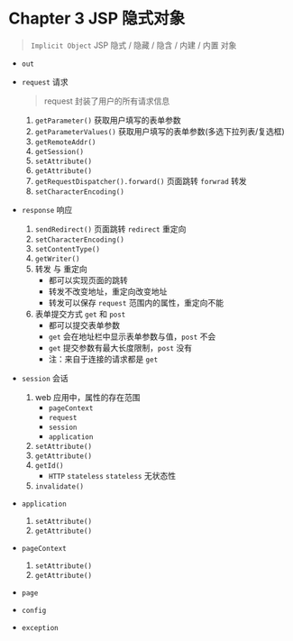 # Chapter 3 JSP 隐式对象

> `Implicit Object` JSP 隐式 / 隐藏 / 隐含 / 内建 / 内置  对象

- `out`
- `request` 请求

    > request 封装了用户的所有请求信息
    
    1. `getParameter()` 获取用户填写的表单参数
    2. `getParameterValues()` 获取用户填写的表单参数(多选下拉列表/复选框)
    3. `getRemoteAddr()` 
    4. `getSession()`
    5. `setAttribute()`
    6. `getAttribute()`
    7. `getRequestDispatcher().forward()` 页面跳转 `forwrad` 转发
    8. `setCharacterEncoding()`
- `response` 响应
    1. `sendRedirect()` 页面跳转 `redirect` 重定向
    2. `setCharacterEncoding()`
    3. `setContentType()`
    3. `getWriter()`
    2. 转发 与 重定向
        - 都可以实现页面的跳转
        - 转发不改变地址，重定向改变地址
        - 转发可以保存 `request` 范围内的属性，重定向不能
    3. 表单提交方式 `get` 和 `post`
        - 都可以提交表单参数
        - `get` 会在地址栏中显示表单参数与值，`post` 不会
        - `get` 提交参数有最大长度限制，`post` 没有
        - 注：来自于连接的请求都是 `get` 
- `session` 会话
    1. web 应用中，属性的存在范围
        - `pageContext`
        - `request`
        - `session`
        - `application`
    2. `setAttribute()`
    3. `getAttribute()`
    4. `getId()`
        - `HTTP` `stateless` `stateless` 无状态性
    5. `invalidate()`
- `application`
    1. `setAttribute()`
    2. `getAttribute()`
- `pageContext`
    1. `setAttribute()`
    2. `getAttribute()`
- `page`
- `config`
- `exception`